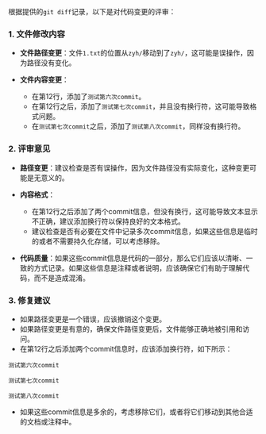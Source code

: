 根据提供的`git diff`记录，以下是对代码变更的评审：

### 1. 文件修改内容

- **文件路径变更**：文件`1.txt`的位置从`zyh/`移动到了`zyh/`，这可能是误操作，因为路径没有变化。

- **文件内容变更**：
  - 在第12行，添加了`测试第六次commit`。
  - 在第12行之后，添加了`测试第七次commit`，并且没有换行符，这可能导致格式问题。
  - 在`测试第七次commit`之后，添加了`测试第八次commit`，同样没有换行符。

### 2. 评审意见

- **路径变更**：建议检查是否有误操作，因为文件路径没有实际变化，这种变更可能是无意义的。

- **内容格式**：
  - 在第12行之后添加了两个commit信息，但没有换行，这可能导致文本显示不正确，建议添加换行符以保持良好的文本格式。
  - 建议检查是否有必要在文件中记录多次commit信息，如果这些信息是临时的或者不需要持久化存储，可以考虑移除。

- **代码质量**：如果这些commit信息是代码的一部分，那么它们应该以清晰、一致的方式记录。如果这些信息是注释或者说明，应该确保它们有助于理解代码，而不是造成混淆。

### 3. 修复建议

- 如果路径变更是一个错误，应该撤销这个变更。
- 如果路径变更是有意的，确保文件路径变更后，文件能够正确地被引用和访问。
- 在第12行之后添加两个commit信息时，应该添加换行符，如下所示：

```plaintext
测试第六次commit

测试第七次commit

测试第八次commit
```

- 如果这些commit信息是多余的，考虑移除它们，或者将它们移动到其他合适的文档或注释中。